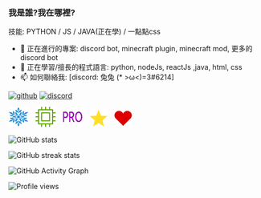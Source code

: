 ### 我是誰?我在哪裡?

技能: PYTHON / JS / JAVA(正在學) / 一點點css

- 🔭 正在進行的專案: discord bot, minecraft plugin, minecraft mod, 更多的discord bot
- 🌱 正在學習/擅長的程式語言: python, nodeJs, reactJs ,java, html, css
- 📫 如何聯絡我: [discord: 兔兔 (* >ω<)=3#6214] 

  
[<img src='https://cdn.jsdelivr.net/npm/simple-icons@3.0.1/icons/github.svg' alt='github' height='40'>](https://github.com/Anonymous6214)  [<img src='https://cdn.jsdelivr.net/npm/simple-icons@3.0.1/icons/discord.svg' alt='discord' height='40'>](https://discord.gg/m6qKNZTaeR)  

<a href='https://archiveprogram.github.com/'><img src='https://raw.githubusercontent.com/acervenky/animated-github-badges/master/assets/acbadge.gif' width='40' height='40'></a> <a href='https://docs.github.com/en/developers'><img src='https://raw.githubusercontent.com/acervenky/animated-github-badges/master/assets/devbadge.gif' width='40' height='40'></a> <a href='https://github.com/pricing'><img src='https://raw.githubusercontent.com/acervenky/animated-github-badges/master/assets/pro.gif' width='40' height='40'></a> <a href='https://stars.github.com/'><img src='https://raw.githubusercontent.com/acervenky/animated-github-badges/master/assets/starbadge.gif' width='35' height='35'></a> <a href='https://docs.github.com/en/github/supporting-the-open-source-community-with-github-sponsors'><img src='https://raw.githubusercontent.com/acervenky/animated-github-badges/master/assets/sponsorbadge.gif' width='35' height='35'></a> 


![GitHub stats](https://github-readme-stats.vercel.app/api?username=Anonymous6214&show_icons=true&count_private=true)  


![GitHub streak stats](https://github-readme-streak-stats.herokuapp.com/?user=Anonymous6214)  

![GitHub Activity Graph](https://activity-graph.herokuapp.com/graph?username=Anonymous6214)  

![Profile views](https://gpvc.arturio.dev/Anonymous6214)  
